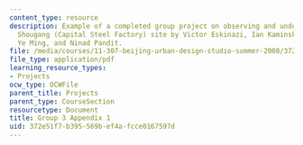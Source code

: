 ```yaml
---
content_type: resource
description: Example of a completed group project on observing and understanding the
  Shougang (Capital Steel Factory) site by Victor Eskinazi, Ian Kaminski-Coughlin,
  Ye Ming, and Ninad Pandit.
file: /media/courses/11-307-beijing-urban-design-studio-summer-2008/372e51f7b395569bef4afcce0167597d_group3_appendix1.pdf
file_type: application/pdf
learning_resource_types:
- Projects
ocw_type: OCWFile
parent_title: Projects
parent_type: CourseSection
resourcetype: Document
title: Group 3 Appendix 1
uid: 372e51f7-b395-569b-ef4a-fcce0167597d
---
```

